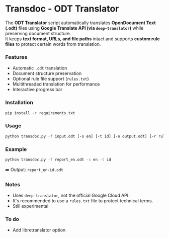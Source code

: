 # Transdoc - ODT Translator

The **ODT Translator** script automatically translates **OpenDocument Text (.odt)** files using **Google Translate API (via `deep-translator`)** while preserving document structure.  
It keeps **text format, URLs, and file paths** intact and supports **custom rule files** to protect certain words from translation.

### Features
- Automatic `.odt` translation
- Document structure preservation
- Optional rule file support (`rules.txt`)
- Multithreaded translation for performance
- Interactive progress bar

### Installation
```bash
pip install -r requirements.txt
```

### Usage
```bash
python transdoc.py -f input.odt [-s en] [-t id] [-o output.odt] [-r rules.txt]
```

### Example
```bash
python transdoc.py -f report_en.odt -s en -t id
```
➡️ Output: `report_en-id.odt`

### Notes
- Uses `deep-translator`, not the official Google Cloud API.
- It's recommended to use a `rules.txt` file to protect technical terms.
- Still experimental

### To do
- Add libretranslator option